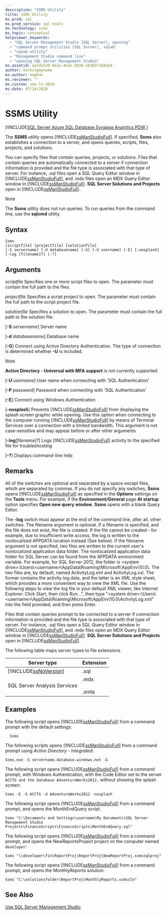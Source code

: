 ```yaml
---
description: "SSMS Utility"
title: SSMS Utility
ms.prod: sql
ms.prod_service: sql-tools
ms.technology: ssms
ms.topic: conceptual
helpviewer_keywords: 
  - "SQL Server Management Studio [SQL Server], opening"
  - "command prompt utilities [SQL Server], sqlwb"
  - "sqlwb utility"
  - "Management Studio command line"
  - "opening SQL Server Management Studio"
ms.assetid: aafda520-9e2a-4e1e-b936-1b165f1684e8
author: markingmyname
ms.author: maghan
ms.reviewer: ""
ms.custom: seo-lt-2019
ms.date: 07/24/2020
---
```


# SSMS Utility

[!INCLUDE[SQL Server Azure SQL Database Synapse Analytics PDW ](../includes/applies-to-version/sql-asdb-asdbmi-asa-pdw.md)]

The **SSMS** utility opens [!INCLUDE[ssManStudioFull](../includes/ssmanstudiofull-md.md)]. If specified, **Ssms** also establishes a connection to a server, and opens queries, scripts, files, projects, and solutions.

You can specify files that contain queries, projects, or solutions. Files that contain queries are automatically connected to a server if connection information is provided and the file type is associated with that type of server. For instance, .sql files open a SQL Query Editor window in [!INCLUDE[ssManStudioFull](../includes/ssmanstudiofull-md.md)], and .mdx files open an MDX Query Editor window in [!INCLUDE[ssManStudioFull](../includes/ssmanstudiofull-md.md)]. **SQL Server Solutions and Projects** open in [!INCLUDE[ssManStudioFull](../includes/ssmanstudiofull-md.md)]. 

> [!NOTE]
> The **Ssms** utility does not run queries. To run queries from the command line, use the **sqlcmd** utility. 

## Syntax

```syntaxsql
Ssms
[scriptfile] [projectfile] [solutionfile] 
[-S servername] [-d databasename] [-G] [-U username] [-E] [-nosplash] [-log [filename]?] [-?] 
```

## Arguments

*scriptfile*
Specifies one or more script files to open. The parameter must contain the full path to the files. 

*projectfile*
Specifies a script project to open. The parameter must contain the full path to the script project file. 

*solutionfile*
Specifies a solution to open. The parameter must contain the full path to the solution file. 

[**-S** _servername_]
Server name

[**-d** _databasename_]
Database name

[**-G**]
Connect using Active Directory Authentication. The type of connection is determined whether **-U** is included.

> [!Note]
> **Active Directory - Universal with MFA support** is not currently supported.

[**-U** _username_]
User name when connecting with 'SQL Authentication'

[**-P** _password_]
Password when connecting with 'SQL Authentication'

[**-E**]
Connect using Windows Authentication

[**-nosplash**]
Prevents [!INCLUDE[ssManStudioFull](../includes/ssmanstudiofull-md.md)] from displaying the splash screen graphic while opening. Use this option when connecting to the computer running [!INCLUDE[ssManStudioFull](../includes/ssmanstudiofull-md.md)] by means of Terminal Services over a connection with a limited bandwidth. This argument is not case-sensitive and may appear before or after other arguments

[**-log**_[filename]?_]
Logs [!INCLUDE[ssManStudioFull](../includes/ssmanstudiofull-md.md)] activity to the specified file for troubleshooting

[**-?**]
Displays command-line help

## Remarks

All of the switches are optional and separated by a space except files, which are separated by commas. If you do not specify any switches, **Ssms** opens [!INCLUDE[ssManStudioFull](../includes/ssmanstudiofull-md.md)] as specified in the **Options** settings on the **Tools** menu. For example, if the **Environment/General** page **At startup** option specifies **Open new query window**, **Ssms** opens with a blank Query Editor.

The **-log** switch must appear at the end of the command line, after all, other switches. The filename argument is optional. If a filename is specified, and the file does not exist, the file is created. If the file cannot be created - for example, due to insufficient write access, the log is written to the nonlocalized APPDATA location instead (See below). If the filename argument is not specified, two files are written to the current user's nonlocalized application data folder. The nonlocalized application data folder for SQL Server can be found from the APPDATA environment variable. For example, for SQL Server 2012, the folder is \<system drive>:\Users\\<username\>\AppData\Roaming\Microsoft\AppEnv\10.0\\. The two files are, by default, named ActivityLog.xml and ActivityLog.xsl. The former contains the activity log data, and the latter is an XML style sheet, which provides a more convenient way to view the XML file. Use the following steps to view the log file in your default XML viewer, like Internet Explorer: Click Start, then click Run...", then type "\<system drive>:\Users\\<username\>\AppData\Roaming\Microsoft\AppEnv\10.0\ActivityLog.xml" into the field provided, and then press Enter.

Files that contain queries prompt to be connected to a server if connection information is provided and the file type is associated with that type of server. For instance, .sql files open a SQL Query Editor window in [!INCLUDE[ssManStudioFull](../includes/ssmanstudiofull-md.md)], and .mdx files open an MDX Query Editor window in [!INCLUDE[ssManStudioFull](../includes/ssmanstudiofull-md.md)]. **SQL Server Solutions and Projects** open in [!INCLUDE[ssManStudioFull](../includes/ssmanstudiofull-md.md)].

The following table maps server types to file extensions.

| Server type | Extension |
|-------------|-----------|
|[!INCLUDE[ssNoVersion](../includes/ssnoversion-md.md)]|.sql|
|SQL Server Analysis Services|.mdx<br /><br /> .xmla|

## Examples

The following script opens [!INCLUDE[ssManStudioFull](../includes/ssmanstudiofull-md.md)] from a command prompt with the default settings:

```
  Ssms
```

The following scripts opens [!INCLUDE[ssManStudioFull](../includes/ssmanstudiofull-md.md)] from a command prompt using *Active Directory - Integrated*:

```
Ssms.exe -S servername.database.windows.net -G
```

The following script opens [!INCLUDE[ssManStudioFull](../includes/ssmanstudiofull-md.md)] from a command prompt, with Windows Authentication, with the Code Editor set to the server `ACCTG and the database AdventureWorks2012,` without showing the splash screen:

```
Ssms -E -S ACCTG -d AdventureWorks2012 -nosplash
```

The following script opens [!INCLUDE[ssManStudioFull](../includes/ssmanstudiofull-md.md)] from a command prompt, and opens the MonthEndQuery script.

```
Ssms "C:\Documents and Settings\username\My Documents\SQL Server Management Studio Projects\FinanceScripts\FinanceScripts\MonthEndQuery.sql"
```

The following script opens [!INCLUDE[ssManStudioFull](../includes/ssmanstudiofull-md.md)] from a command prompt, and opens the NewReportsProject project on the computer named `developer`:

```
Ssms "\\developer\fin\ReportProj\ReportProj\NewReportProj.ssmssqlproj"
```

The following script opens [!INCLUDE[ssManStudioFull](../includes/ssmanstudiofull-md.md)] from a command prompt, and opens the MonthlyReports solution: 

```
Ssms "C:\solutionsfolder\ReportProj\MonthlyReports.ssmssln"
```

## See Also

[Use SQL Server Management Studio](https://msdn.microsoft.com/library/f289e978-14ca-46ef-9e61-e1fe5fd593be)
